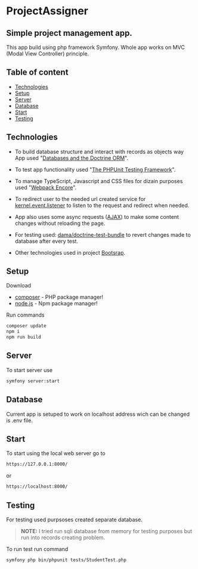 # ProjectAssigner

## Simple project management app.

This app build using php framework Symfony.
Whole app works on MVC (Modal View Controller) principle.

## Table of content
- [Technologies](#Technologies)
- [Setup](#Setup)
- [Server](#Server)
- [Database](#Database)
- [Start](#Enter)
- [Testing](#Testing)


## Technologies

- To build database structure and interact with records as objects way App used "[Databases and the Doctrine ORM](https://symfony.com/doc/current/doctrine.html)".

- To test app functionality used "[The PHPUnit Testing Framework](https://symfony.com/doc/current/testing.html)".

- To manage TypeScript, Javascript and CSS files for dizain purposes used "[Webpack Encore](https://symfony.com/doc/current/frontend.html)".

- To redirect user to the needed url created service for [kernel.event.listener](https://symfony.com/doc/current/event_dispatcher.html) to listen to the request and redirect when needed.

- App also uses some async requests ([AJAX](https://api.jquery.com/jquery.ajax/)) to make some content changes without reloading the page.
- For testing used: [dama/doctrine-test-bundle](https://packagist.org/packages/dama/doctrine-test-bundle) to revert changes made to database after every test.

- Other technologies used in project [Bootsrap](https://getbootstrap.com/).

## Setup

Download

- [composer](https://getcomposer.org/) - PHP package manager!
- [node.js](https://nodejs.org/) - Npm package manager!

Run commands
```sh
composer update
npm i
npm run build
```

## Server
To start server use
```sh
symfony server:start
```

## Database

Current app is setuped to work on localhost address wich can be changed is .env file.


## Start
To start using the local web server go to

```sh
https://127.0.0.1:8000/
```
 or
 ```sh
 https://localhost:8000/
```

## Testing

For testing used purpsoses created separate database.

> **NOTE:**
I tried run sqli database from memory for testing purposes but run into records creating problem.
>
To run test run command 
 ```sh
symfony php bin/phpunit tests/StudentTest.php
```
